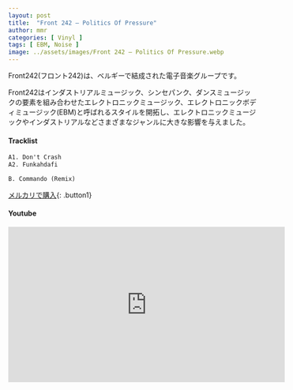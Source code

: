 ```yaml
---
layout: post
title:  "Front 242 – Politics Of Pressure"
author: mmr
categories: [ Vinyl ]
tags: [ EBM, Noise ]
image: ../assets/images/Front 242 – Politics Of Pressure.webp
---
```


Front242(フロント242)は、ベルギーで結成された電子音楽グループです。

Front242はインダストリアルミュージック、シンセパンク、ダンスミュージックの要素を組み合わせたエレクトロニックミュージック、エレクトロニックボディミュージック(EBM)と呼ばれるスタイルを開拓し、エレクトロニックミュージックやインダストリアルなどさまざまなジャンルに大きな影響を与えました。

#### Tracklist
```md
A1. Don't Crash
A2. Funkahdafi

B. Commando (Remix)
```

[メルカリで購入](https://jp.mercari.com/item/m15772512003?afid=6142608987){: .button1}

#### Youtube
<iframe width="560" height="315" src="https://www.youtube.com/embed/5bB8aGUB6LQ?si=IrLQl4IKqmpWdIn_" title="YouTube video player" frameborder="0" allow="accelerometer; autoplay; clipboard-write; encrypted-media; gyroscope; picture-in-picture; web-share" referrerpolicy="strict-origin-when-cross-origin" allowfullscreen></iframe>